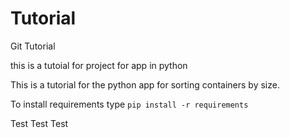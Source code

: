 # Tutorial
Git Tutorial

this is a tutoial for project for app in python

This is a tutorial for the python app for sorting containers by size.

To install requirements type `pip install -r requirements`

Test Test Test